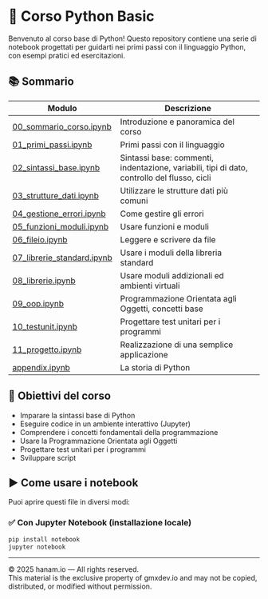 # 🐍 Corso Python Basic

Benvenuto al corso base di Python! Questo repository contiene una serie di notebook progettati per guidarti nei primi passi con il linguaggio Python, con esempi pratici ed esercitazioni.

## 📚 Sommario

| Modulo                                          | Descrizione                                          |
|-------------------------------------------------|------------------------------------------------------|
| [00_sommario_corso.ipynb](00_sommario_corso.ipynb) | Introduzione e panoramica del corso    <br/>         |
| [01_primi_passi.ipynb](01_sintassi_base.ipynb)  | Primi passi con il linguaggio                        |
| [02_sintassi_base.ipynb](02_sintassi_base.ipynb) | Sintassi base: commenti, indentazione, variabili, tipi di dato, controllo del flusso, cicli  |          |
| [03_strutture_dati.ipynb](03_strutture_dati.ipynb) | Utilizzare le strutture dati più comuni              |
| [04_gestione_errori.ipynb](04_gestione_errori.ipynb) | Come gestire gli errori                              |
| [05_funzioni_moduli.ipynb](05_funzioni_moduli.ipynb) | Usare funzioni e moduli                              |
| [06_fileio.ipynb](06_fileio.ipynb)              | Leggere e scrivere da file                           |
| [07_librerie_standard.ipynb](07_librerie_standard.ipynb) | Usare i moduli della libreria standard               |
| [08_librerie.ipynb](08_librerie_standard.ipynb) | Usare moduli addizionali ed ambienti virtuali
| [09_oop.ipynb](09_oop.ipynb)                    | Programmazione Orientata agli Oggetti, concetti base |
| [10_testunit.ipynb](10_testunit.ipynb)          | Progettare test unitari per i programmi |
| [11_progetto.ipynb](11_progetto.ipynb)          | Realizzazione di una semplice applicazione |
| [appendix.ipynb](appendix.ipynb)                | La storia di Python                                  |

## 🎯 Obiettivi del corso

- Imparare la sintassi base di Python
- Eseguire codice in un ambiente interattivo (Jupyter)
- Comprendere i concetti fondamentali della programmazione
- Usare la Programmazione Orientata agli Oggetti
- Progettare test unitari per i programmi
- Sviluppare script

## ▶️ Come usare i notebook

Puoi aprire questi file in diversi modi:

### ✅ Con Jupyter Notebook (installazione locale)

```bash
pip install notebook
jupyter notebook
```

---

© 2025 hanam.io — All rights reserved.  
This material is the exclusive property of gmxdev.io and may not be copied, distributed, or modified without permission.


